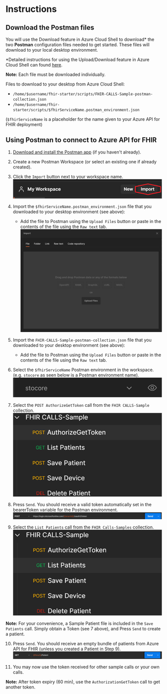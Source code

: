# Instructions 

## Download the Postman files 
You will use the Download feature in Azure Cloud Shell to download* the two **Postman** configuration files needed to get started. These files will download to your local desktop environment.

\*Detailed instructions for using the Upload/Download feature in Azure Cloud Shell can found [here](https://docs.microsoft.com/en-us/azure/cloud-shell/using-the-shell-window#upload-and-download-files).


__Note:__ Each file must be downloaded individually. 

Files to download to your desktop from Azure Cloud Shell:
 - ```/home/$username/fhir-starter/scripts/FHIR-CALLS-Sample-postman-collection.json```
 - ```/home/$username/fhir-starter/scripts/$fhirServiceName.postman_environment.json``` 

(```$fhirServiceName``` is a placeholder for the name given to your Azure API for FHIR deployment)



## Using Postman to connect to Azure API for FHIR

1. [Download and install the Postman app](https://www.postman.com/downloads/) (if you haven't already).

2. Create a new Postman Workspace (or select an existing one if already created).

3. Click the ```Import``` button next to your workspace name. ![Import Postman](./images/postman1.png)

4. Import the ```$fhirServiceName.postman_environment.json``` file that you downloaded to your desktop environment (see above):
    + Add the file to Postman using the ```Upload Files``` button or paste in the contents of the file using the ```Raw text``` tab.
    ![Import Postman](./images/postman2.png)

5. Import the ```FHIR-CALLS-Sample-postman-collection.json``` file that you downloaded to your desktop environment (see above):
    + Add the file to Postman using the ```Upload Files``` button or paste in the contents of the file using the ```Raw text``` tab.

6. Select the ```$fhirServiceName``` Postman environment in the workspace. (e.g. ```stocore``` as seen below is a Postman environment name).
   ![Import Postman](./images/postman3.png)

7. Select the ```POST AuthorizeGetToken``` call from the ```FHIR CALLS-Sample``` collection.
   ![Import Postman](./images/postman4.png)

8. Press ```Send```. You should receive a valid token automatically set in the bearerToken variable for the Postman environment.
   ![Import Postman](./images/postman5.png)

9. Select the ```List Patients``` call from the ```FHIR Calls-Samples``` collection.
   ![Import Postman](./images/postman6.png)

__Note:__ For your convenience, a Sample Patient file is included in the ```Save Patients``` call.  Simply obtain a Token (see 7 above), and Press ```Send``` to create a patient. 

10. Press ```Send```. You should receive an empty bundle of patients from Azure API for FHIR (unless you created a Patient in Step 9).
   ![Import Postman](./images/postman7.png)

11. You may now use the token received for other sample calls or your own calls.  

__Note:__ After token expiry (60 min), use the ```AuthorizationGetToken``` call to get another token.

